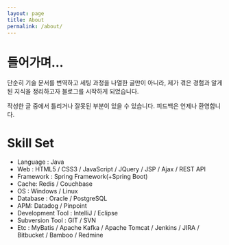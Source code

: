 ```yaml
---
layout: page
title: About
permalink: /about/
---
```


# 들어가며...

단순히 기술 문서를 번역하고 세팅 과정을 나열한 글만이 아니라, 제가 겪은 경험과 알게 된 지식을 정리하고자 블로그를 시작하게 되었습니다.

작성한 글 중에서 틀리거나 잘못된 부분이 있을 수 있습니다. 피드백은 언제나 환영합니다.

# Skill Set

- Language : Java
- Web : HTML5 / CSS3 / JavaScript / JQuery / JSP / Ajax / REST API
- Framework : Spring Framework(+Spring Boot)
- Cache: Redis / Couchbase
- OS : Windows / Linux
- Database : Oracle / PostgreSQL
- APM: Datadog / Pinpoint
- Development Tool : IntelliJ / Eclipse
- Subversion Tool : GIT / SVN
- Etc : MyBatis / Apache Kafka / Apache Tomcat / Jenkins / JIRA / Bitbucket / Bamboo / Redmine
